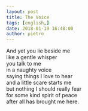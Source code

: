 ```yaml
---
layout: post
title: The Voice
tags: [english,]
date: 2018-01-19 16:48:00
author: pietro
---
```

And yet you lie beside me<br/>like a gentle whisper<br/>you talk to me<br/>in a naughty voice<br/>saying things I love to hear<br/>and a little scare starts me<br/>but nothing I should really fear<br/>for some kind spirit of peace<br/>after all has brought me here.
